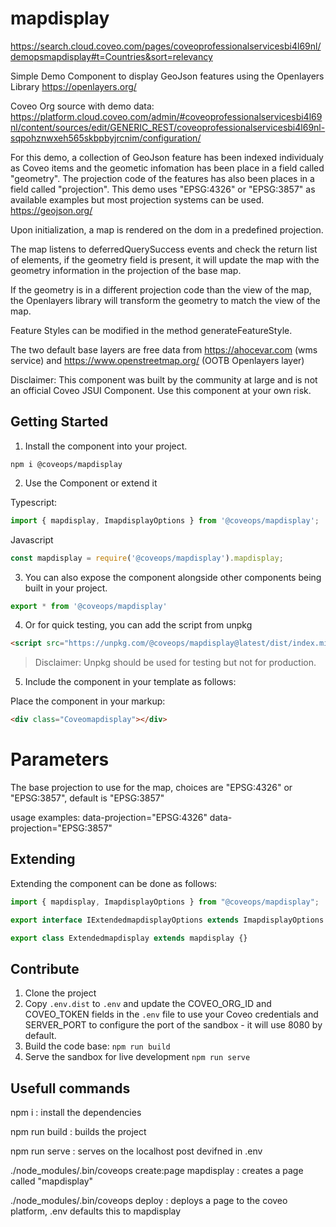 # mapdisplay

https://search.cloud.coveo.com/pages/coveoprofessionalservicesbi4l69nl/demopsmapdisplay#t=Countries&sort=relevancy

Simple Demo Component to display GeoJson features using the Openlayers Library
https://openlayers.org/

Coveo Org source with demo data: 
https://platform.cloud.coveo.com/admin/#coveoprofessionalservicesbi4l69nl/content/sources/edit/GENERIC_REST/coveoprofessionalservicesbi4l69nl-sqpohznwxeh565skbpbyjrcnim/configuration/

For this demo, a collection of GeoJson feature has been indexed individualy as Coveo items and the geometic infomation has been place in a field called "geometry". The projection code of the features has also been places in a field called "projection". This demo uses "EPSG:4326" or "EPSG:3857" as available examples but most projection systems can be used.
https://geojson.org/

Upon initialization, a map is rendered on the dom in a predefined projection.

The map listens to deferredQuerySuccess events and check the return list of elements, if the geometry field is present, it will update the map with the geometry information in the projection of the base map.

If the geometry is in a different projection code than the view of the map, the Openlayers library will transform the geometry to match the view of the map.

Feature Styles can be modified in the method generateFeatureStyle.

The two default base layers are free data from https://ahocevar.com (wms service) and https://www.openstreetmap.org/ (OOTB Openlayers layer)


Disclaimer: This component was built by the community at large and is not an official Coveo JSUI Component. Use this component at your own risk.

## Getting Started

1. Install the component into your project.

```
npm i @coveops/mapdisplay
```

2. Use the Component or extend it

Typescript:

```javascript
import { mapdisplay, ImapdisplayOptions } from '@coveops/mapdisplay';
```

Javascript

```javascript
const mapdisplay = require('@coveops/mapdisplay').mapdisplay;
```

3. You can also expose the component alongside other components being built in your project.

```javascript
export * from '@coveops/mapdisplay'
```

4. Or for quick testing, you can add the script from unpkg

```html
<script src="https://unpkg.com/@coveops/mapdisplay@latest/dist/index.min.js"></script>
```

> Disclaimer: Unpkg should be used for testing but not for production.

5. Include the component in your template as follows:

Place the component in your markup:

```html
<div class="Coveomapdisplay"></div>
```

# Parameters

The base projection to use for the map, choices are "EPSG:4326" or "EPSG:3857", default is "EPSG:3857"

usage examples: 
data-projection="EPSG:4326"
data-projection="EPSG:3857"

## Extending

Extending the component can be done as follows:

```javascript
import { mapdisplay, ImapdisplayOptions } from "@coveops/mapdisplay";

export interface IExtendedmapdisplayOptions extends ImapdisplayOptions {}

export class Extendedmapdisplay extends mapdisplay {}
```

## Contribute

1. Clone the project
2. Copy `.env.dist` to `.env` and update the COVEO_ORG_ID and COVEO_TOKEN fields in the `.env` file to use your Coveo credentials and SERVER_PORT to configure the port of the sandbox - it will use 8080 by default.
3. Build the code base: `npm run build`
4. Serve the sandbox for live development `npm run serve`

## Usefull commands

npm i : install the dependencies

npm run build : builds the project

npm run serve : serves on the localhost post devifned in .env

./node_modules/.bin/coveops create:page mapdisplay : creates a page called "mapdisplay"

./node_modules/.bin/coveops deploy : deploys a page to the coveo platform, .env defaults this to mapdisplay
